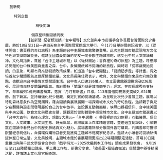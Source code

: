 
      創新聞
      
        特別企劃
      
                  稍後閱讀
                
                儲存至稍後閱讀列表
              【創新聞 記者顏淑娟／台中報導】文化部與中市府攜手合作首屆台灣國際兒少書展，將於18日至21日一連四天在台中國際展覽館盛大舉行，今(17)日舉辦展前記者會，以《從林開始：書頁裡的奇幻旅程》為主題的台中主題城市館驚艷登場。此次主題城市館展現地方文化特色與文學閱讀能量，邀請全國喜愛閱讀的朋友一同參觀主題城市館，感受台中的人文閱讀精神。文化局指出，首屆「台中主題城市館」以《從林開始：書頁裡的奇幻旅程》為主題，呼應即將開館的台中綠美圖與童書之森．台中，象徵開啟城市閱讀的新旅程，同時取「從零歲開始閱讀」的意象，彰顯市府推動閱讀政策成果，如透過「台中愛閱點」、「閱讀起步走」等計畫，有效培養兒少閱讀風氣及豐厚閱讀能量。文化局長陳佳君表示，教育、文化與閱讀向來是市府施政重點，也歡迎來台中盡情享受閱讀生活。台中市人口達286萬人，市立圖書館辦證數突破236萬張，展現市民熱愛閱讀的風氣。市府秉持「閱讀力就是城市競爭力」理念，在市長盧秀燕支持下，每年編列1億元購書預算，落實「月月有新書」目標，113年度借閱冊數更突破2,024萬冊，創下新高，並持續強化兒少館藏，奠定扎實的閱讀基礎。為呈現此次兒少書展主題，展場以特別森林意象作為空間鋪陳，藉由閱讀與展演展開一場探索城市文化的奇幻旅程，邀請親子與兒少在翻閱與遊走間發現屬於自己的台中故事，並設置互動鏡面牆，映照出媽祖信仰、台中綠美圖與中央公園、飲食文化與歷史古蹟，讓觀眾於留影體驗中感受城市文化。台中主題城市館選書以「台中大百科」為核心理念，規劃5大單元─「台中選書 × 書頁裡的奇幻旅程」互動裝置、信仰文化、人文故事、水文與生態、時光風景，現場展出上百本精選書籍，並透過互動設計，引領觀眾在閱讀中看見台中的歷史脈絡與文化魅力。展場書籍除部分限閱外皆可購買，凡購書即可獲得限量紀念明信片，自備環保購物袋者更能獲得主題城市館獨家紀念品，邀請大小讀者將閱讀熱情延伸至日常生活。文化局說明，主題城市館於書展期間更推出12場期間限定活動，首場18日隆重推出與陳千武文學協會合作的「戲字時光－2025改編劇本工作坊」讀劇成果發表會， 9月19日至21日陸續推出講座、手工書工作坊、新書分享會、「綠美圖×貓貓蟲咖波」借閱證申辦等精采活動，詳情請上文化局官網查詢。
